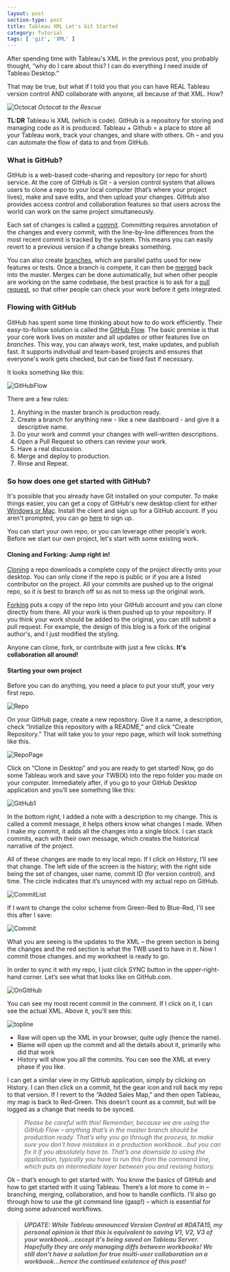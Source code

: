 ```yaml
---
layout: post
section-type: post
title: Tableau XML Let's Git Started
category: Tutorial
tags: [ 'git', 'XML' ]
---
```


After spending time with Tableau's XML in the previous post, you probably thought, “why do I care about this? I can do everything I need inside of Tableau Desktop.”

That may be true, but what if I told you that you can have REAL Tableau version control AND collaborate with anyone, all because of that XML. How?

![Octocat](https://cmtoomey.github.io/img/cat-1434652245-28.png)
*Octocat to the Rescue*

**TL:DR** Tableau is XML (which is code). GitHub is a repository for storing and managing code as it is produced. Tableau + Github = a place to store all your Tableau work, track your changes, and share with others. Oh – and you can automate the flow of data to and from GitHub.

### What is GitHub?

GitHub is a web-based code-sharing and repository (or repo for short) service. At the core of GitHub is Git - a version control system that allows users to clone a repo to your local computer (that’s where your project lives), make and save edits, and then upload your changes. GitHub also provides access control and collaboration features so that users across the world can work on the same project simultaneously.

Each set of changes is called a [commit](https://git-scm.com/docs/git-commit). Committing requires annotation of the changes and every commit, with the line-by-line differences from the most recent commit is tracked by the system. This means you can easily revert to a previous version if a change breaks something.

You can also create [branches](https://git-scm.com/docs/git-branch), which are parallel paths used for new features or tests. Once a branch is compete, it can then be [merged](https://git-scm.com/docs/git-merge) back into the master. Merges can be done automatically, but when other people are working on the same codebase, the best practice is to ask for a [pull request](https://help.github.com/articles/using-pull-requests/), so that other people can check your work before it gets integrated.

### Flowing with GitHub
GitHub has spent some time thinking about how to do work efficiently. Their easy-to-follow solution is called the [GitHub Flow](https://guides.github.com/introduction/flow/index.html). The basic premise is that your core work lives on *master* and all updates or other features live on *branches*. This way, you can always work, test, make updates, and publish fast. It supports individual and team-based projects and ensures that everyone's work gets checked, but can be fixed fast if necessary.

It looks something like this:

![GitHubFlow](https://cmtoomey.github.io/img/githubflow-1435852680-31.png)

There are a few rules:

1. Anything in the master branch is production ready.
2. Create a branch for anything new - like a new dashboard - and give it a descriptive name.
3. Do your work and commit your changes with well-written descriptions.
4. Open a Pull Request so others can review your work.
5. Have a real discussion.
6. Merge and deploy to production.
7. Rinse and Repeat.

### So how does one get started with GitHub?

It's possible that you already have Git installed on your computer. To make things easier, you can get a copy of GitHub's new desktop client for either [Windows or Mac](https://desktop.github.com/).  Install the client and sign up for a GitHub account. If you aren't prompted, you can go [here](https://github.com/) to sign up.

You can start your own repo, or you can leverage other people's work. Before we start our own project, let's start with some existing work.

#### Cloning and Forking: Jump right in!

[Cloning](https://help.github.com/articles/cloning-a-repository/) a repo downloads a complete copy of the project directly onto your desktop. You can only clone if the repo is public or if you are a listed contributor on the project. All your commits are pushed up to the original repo, so it is best to branch off so as not to mess up the original work.

[Forking](https://help.github.com/articles/fork-a-repo/) puts a copy of the repo into your GitHub account and you can clone directly from there. All your work is then pushed up to your repository. If you think your work should be added to the original, you can still submit a pull request. For example, the design of this blog is a fork of the original author's, and I just modified the styling.

Anyone can clone, fork, or contribute with just a few clicks. **It's collaboration all around!**

#### Starting your own project

Before you can do anything, you need a place to put your stuff, your very first repo.

![Repo](https://cmtoomey.github.io/img/gitrepo.gif)

On your GitHub page, create a new repository. Give it a name, a description, check “Initialize this repository with a README,” and click “Create Repository.” That will take you to your repo page, which will look something like this.

![RepoPage](https://cmtoomey.github.io/img/repo-1434652646-45.png)

Click on “Clone in Desktop” and you are ready to get started!
Now, go do some Tableau work and save your TWB(X) into the repo folder you made on your computer. Immediately after, if you go to your GitHub Desktop application and you’ll see something like this:

![GitHub1](https://cmtoomey.github.io/img/firstcommit-1434652695-93.png)

In the bottom right, I added a note with a description to my change. This is called a commit message, it helps others know what changes I made. When I make my commit, it adds all the changes into a single block. I can stack commits, each with their own message, which creates the historical narrative of the project.

All of these changes are made to my local repo. If I click on History, I’ll see that change. The left side of the screen is the history; with the right side being the set of changes, user name, commit ID (for version control), and time. The circle indicates that it’s unsynced with my actual repo on GitHub.

![CommitList](https://cmtoomey.github.io/img/commitlist-1434652728-51.png)

If I want to change the color scheme from Green-Red to Blue-Red, I'll see this after I save:

![Commit](https://cmtoomey.github.io/img/commit-1434652804-46.png)

What you are seeing is the updates to the XML – the green section is being the changes and the red section is what the TWB used to have in it. Now I commit those changes. and my worksheet is ready to go.

In order to sync it with my repo, I just click SYNC button in the upper-right-hand corner. Let’s see what that looks like on GitHub.com.

![OnGitHub](https://cmtoomey.github.io/img/github-1434652833-30.png)

You can see my most recent commit in the comment. If I click on it, I can see the actual XML. Above it, you’ll see this:

![topline](https://cmtoomey.github.io/img/topline-1434652875-93.png)

+ Raw will open up the XML in your browser, quite ugly (hence the name).
+ Blame will open up the commit and all the details about it, primarily who did that work
+ History will show you all the commits. You can see the XML at every phase if you like.

I can get a similar view in my GitHub application, simply by clicking on History. I can then click on a commit, hit the gear icon and roll back my repo to that version. If I revert to the “Added Sales Map,” and then open Tableau, my map is back to Red-Green. This doesn’t count as a commit, but will be logged as a change that needs to be synced.

>*Please be careful with this! Remember, because we are using the GitHub Flow – anything that’s in the master branch should be production ready. That’s why you go through the process, to make sure you don’t have mistakes in a production workbook…but you can fix it if you absolutely have to. That’s one downside to using the application, typically you have to run this from the command line, which puts an intermediate layer between you and revising history.*

Ok – that’s enough to get started with. You know the basics of GitHub and how to get started with it using Tableau. There’s a lot more to come in – branching, merging, collaboration, and how to handle conflicts. I’ll also go through how to use the git command line (gasp!) – which is essential for doing some advanced workflows.

> ##### UPDATE: While Tableau announced Version Control at #DATA15, my personal opinion is that this is equivalent to saving V1, V2, V3 of your workbook...except it's being saved on Tableau Server. Hopefully they are only managing diffs between workbooks! We still don't have a solution for true multi-user collaboration on a workbook...hence the continued existence of this post!
